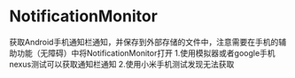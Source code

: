 # NotificationMonitor
获取Android手机通知栏通知，并保存到外部存储的文件中，注意需要在手机的辅助功能（无障碍）中将NotificationMonitor打开
1.使用模拟器或者google手机nexus测试可以获取通知栏通知
2.使用小米手机测试发现无法获取
